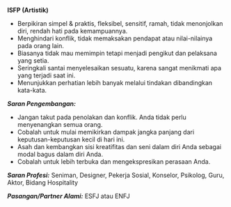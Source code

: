 **ISFP (Artistik)**

*   Berpikiran simpel & praktis, fleksibel, sensitif, ramah, tidak menonjolkan diri, rendah hati pada kemampuannya.
*   Menghindari konflik, tidak memaksakan pendapat atau nilai-nilainya pada orang lain.
*   Biasanya tidak mau memimpin tetapi menjadi pengikut dan pelaksana yang setia.
*   Seringkali santai menyelesaikan sesuatu, karena sangat menikmati apa yang terjadi saat ini.
*   Menunjukkan perhatian lebih banyak melalui tindakan dibandingkan kata-kata.

**_Saran Pengembangan:_**

*   Jangan takut pada penolakan dan konflik. Anda tidak perlu menyenangkan semua orang.
*   Cobalah untuk mulai memikirkan dampak jangka panjang dari keputusan-keputusan kecil di hari ini.
*   Asah dan kembangkan sisi kreatifitas dan seni dalam diri Anda sebagai modal bagus dalam diri Anda.
*   Cobalah untuk lebih terbuka dan mengekspresikan perasaan Anda.

**_Saran Profesi:_** Seniman, Designer, Pekerja Sosial, Konselor, Psikolog, Guru, Aktor, Bidang Hospitality

**_Pasangan/Partner Alami:_** ESFJ atau ENFJ